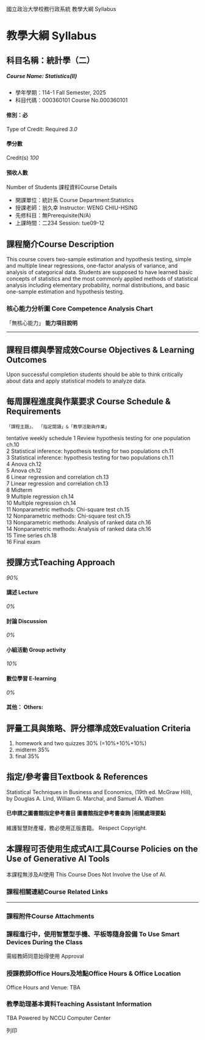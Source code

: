 國立政治大學校務行政系統 教學大綱 Syllabus
# 教學大綱 Syllabus
##  科目名稱：統計學（二）
#####  Course Name: Statistics(II)
  * 學年學期：114-1 Fall Semester, 2025 
  * 科目代碼：000360101 Course No.000360101


#### 修別：必
Type of Credit: Required 
_3.0_
#### 學分數
Credit(s)
_100_
#### 預收人數
Number of Students
課程資料Course Details
  * 開課單位：統計系 Course Department:Statistics 
  * 授課老師：翁久幸 Instructor: WENG CHIU-HSING 
  * 先修科目：無Prerequisite(N/A)
  * 上課時間：二234 Session: tue09-12


##  課程簡介Course Description
This course covers two-sample estimation and hypothesis testing, simple and multiple linear regressions, one-factor analysis of variance, and analysis of categorical data. Students are supposed to have learned basic concepts of statistics and the most commonly applied methods of statistical analysis including elementary probability, normal distributions, and basic one-sample estimation and hypothesis testing. 
###  核心能力分析圖 Core Competence Analysis Chart
「無核心能力」 
**能力項目說明**
* * *
##  課程目標與學習成效Course Objectives & Learning Outcomes 
Upon successful completion students should be able to think critically about data and apply statistical models to analyze data.
##  每周課程進度與作業要求 Course Schedule & Requirements
```
「課程主題」、 「指定閱讀」&「教學活動與作業」
```

tentative weekly schedule
1 Review hypothesis testing for one population ch.10   
2 Statistical inference: hypothesis testing for two populations ch.11   
3 Statistical inference: hypothesis testing for two populations ch.11   
4 Anova ch.12   
5 Anova ch.12   
6 Linear regression and correlation ch.13   
7 Linear regression and correlation ch.13   
8 Midterm   
9 Multiple regression ch.14   
10 Multiple regression ch.14   
11 Nonparametric methods: Chi-square test ch.15   
12 Nonparametric methods: Chi-square test ch.15   
13 Nonparametric methods: Analysis of ranked data ch.16   
14 Nonparametric methods: Analysis of ranked data ch.16   
15 Time series ch.18   
16 Final exam  

##  授課方式Teaching Approach
_90%_
####  講述 Lecture
_0%_
####  討論 Discussion
_0%_
####  小組活動 Group activity
_10%_
####  數位學習 E-learning
_0%_
####  其他： Others:
##  評量工具與策略、評分標準成效Evaluation Criteria
1. homework and two quizzes 30% (=10%+10%+10%)  
2. midterm 35%  
3. final 35%  

##  指定/參考書目Textbook & References
Statistical Techniques in Business and Economics, (19th ed. McGraw Hill), by Douglas A. Lind, William G. Marchal, and Samuel A. Wathen
####  已申請之圖書館指定參考書目  圖書館指定參考書查詢 |相關處理要點
維護智慧財產權，務必使用正版書籍。 Respect Copyright.
##  本課程可否使用生成式AI工具Course Policies on the Use of Generative AI Tools
本課程無涉及AI使用 This Course Does Not Involve the Use of AI.
###  課程相關連結Course Related Links
* * *
###  課程附件Course Attachments
###  課程進行中，使用智慧型手機、平板等隨身設備 To Use Smart Devices During the Class
需經教師同意始得使用  Approval
###  授課教師Office Hours及地點Office Hours & Office Location
Office Hours and Venue: TBA
###  教學助理基本資料Teaching Assistant Information
TBA
Powered by NCCU Computer Center
  
列印
